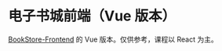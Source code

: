 # 电子书城前端（Vue 版本）
[BookStore-Frontend](https://github.com/Okabe-Rintarou-0/BookStore-Frontend) 的 Vue 版本。仅供参考，课程以 React 为主。